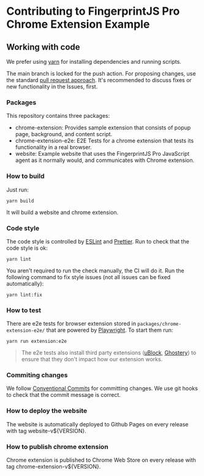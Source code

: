 # Contributing to FingerprintJS Pro Chrome Extension Example

## Working with code

We prefer using [yarn](https://yarnpkg.com/) for installing dependencies and running scripts.

The main branch is locked for the push action. For proposing changes, use the standard [pull request approach](https://docs.github.com/en/pull-requests/collaborating-with-pull-requests/proposing-changes-to-your-work-with-pull-requests/creating-a-pull-request). It's recommended to discuss fixes or new functionality in the Issues, first.

### Packages

This repository contains three packages:

- chrome-extension: Provides sample extension that consists of popup page, background, and content script.
- chrome-extension-e2e: E2E Tests for a chrome extension that tests its functionality in a real browser.
- website: Example website that uses the FingerprintJS Pro JavaScript agent as it normally would, and communicates with Chrome extension.

### How to build

Just run:

```shell
yarn build
```

It will build a website and chrome extension.

### Code style

The code style is controlled by [ESLint](https://eslint.org/) and [Prettier](https://prettier.io/). Run to check that the code style is ok:

```shell
yarn lint
```

You aren't required to run the check manually, the CI will do it. Run the following command to fix style issues (not all issues can be fixed automatically):

```shell
yarn lint:fix
```

### How to test

There are e2e tests for browser extension stored in `packages/chrome-extension-e2e/` that are powered by [Playwright](https://playwright.dev/).
To start them run:

```shell
yarn run extension:e2e
```

> The e2e tests also install third party extensions ([uBlock](https://chrome.google.com/webstore/detail/ublock-origin/cjpalhdlnbpafiamejdnhcphjbkeiagm?hl=en), [Ghostery](https://chrome.google.com/webstore/detail/ghostery-%E2%80%93-privacy-ad-blo/mlomiejdfkolichcflejclcbmpeaniij?hl=en)) to ensure that they don't impact how our extension works.

### Commiting changes

We follow [Conventional Commits](https://conventionalcommits.org/) for committing changes. We use git hooks to check that the commit message is correct.

### How to deploy the website

The website is automatically deployed to Github Pages on every release with tag website-v${VERSION}.

### How to publish chrome extension

Chrome extension is published to Chrome Web Store on every release with tag chrome-extension-v${VERSION}.
